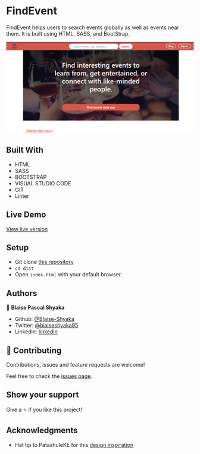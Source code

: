 # FindEvent
FindEvent helps users to search events globally as well as events near them. It is built using HTML, SASS, and BootStrap.

![screenshot](project-screenshot.png)

## Built With

- HTML
- SASS
- BOOTSTRAP
- VISUAL STUDIO CODE
- GIT
- Linter

## Live Demo

[View live version](https://raw.githack.com/Blaise-Shyaka/FindEvent/findevent-ui/dist/index.html)

## Setup

- Git clone [this repository](https://github.com/Blaise-Shyaka/FindEvent.git)
- `cd dist`
- Open `index.html` with your default browser.

## Authors

👤 **Blaise Pascal Shyaka**

- Github: [@Blaise-Shyaka](https://github.com/Blaise-Shyaka)
- Twitter: [@blaiseshyaka95](https://twitter.com/blaiseshyaka95)
- Linkedin: [linkedin](https://www.linkedin.com/in/blaise-pascal-shyaka-b1340b111/)

## 🤝 Contributing

Contributions, issues and feature requests are welcome!

Feel free to check the [issues page](issues/).

## Show your support

Give a ⭐️ if you like this project!

## Acknowledgments

- Hat tip to PatashuleKE for this [design inspiration](https://www.behance.net/gallery/25563385/PatashuleKE)
